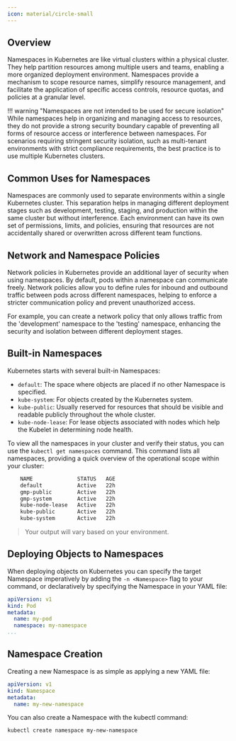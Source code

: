 ```yaml
---
icon: material/circle-small
---
```


## Overview
Namespaces in Kubernetes are like virtual clusters within a physical cluster. They help partition resources among multiple users and teams, enabling a more organized deployment environment. Namespaces provide a mechanism to scope resource names, simplify resource management, and facilitate the application of specific access controls, resource quotas, and policies at a granular level. 

!!! warning "Namespaces are not intended to be used for secure isolation"
    While namespaces help in organizing and managing access to resources, they do not provide a strong security boundary capable of preventing all forms of resource access or interference between namespaces. For scenarios requiring stringent security isolation, such as multi-tenant environments with strict compliance requirements, the best practice is to use multiple Kubernetes clusters. 

## Common Uses for Namespaces
Namespaces are commonly used to separate environments within a single Kubernetes cluster. This separation helps in managing different deployment stages such as development, testing, staging, and production within the same cluster but without interference. Each environment can have its own set of permissions, limits, and policies, ensuring that resources are not accidentally shared or overwritten across different team functions. 

## Network and Namespace Policies
Network policies in Kubernetes provide an additional layer of security when using namespaces. By default, pods within a namespace can communicate freely. Network policies allow you to define rules for inbound and outbound traffic between pods across different namespaces, helping to enforce a stricter communication policy and prevent unauthorized access.

For example, you can create a network policy that only allows traffic from the 'development' namespace to the 'testing' namespace, enhancing the security and isolation between different deployment stages.

## Built-in Namespaces
Kubernetes starts with several built-in Namespaces:

- `default`: The space where objects are placed if no other Namespace is specified.
- `kube-system`: For objects created by the Kubernetes system.
- `kube-public`: Usually reserved for resources that should be visible and readable publicly throughout the whole cluster.
- `kube-node-lease`: For lease objects associated with nodes which help the Kubelet in determining node health.  

To view all the namespaces in your cluster and verify their status, you can use the `kubectl get namespaces` command. This command lists all namespaces, providing a quick overview of the operational scope within your cluster: 

``` bash title="$ kubectl get namespaces"
    NAME              STATUS   AGE
    default           Active   22h
    gmp-public        Active   22h
    gmp-system        Active   22h
    kube-node-lease   Active   22h
    kube-public       Active   22h
    kube-system       Active   22h
```
> Your output will vary based on your environment.  

## Deploying Objects to Namespaces
When deploying objects on Kubernetes you can specify the target Namespace imperatively by adding the `-n <Namespace>` flag to your command, or declaratively by specifying the Namespace in your YAML file:  

``` yaml
apiVersion: v1
kind: Pod
metadata:
  name: my-pod
  namespace: my-namespace
...
```

## Namespace Creation
Creating a new Namespace is as simple as applying a new YAML file:

``` yaml
apiVersion: v1
kind: Namespace
metadata:
  name: my-new-namespace
```  

You can also create a Namespace with the kubectl command:

``` shell
kubectl create namespace my-new-namespace
```